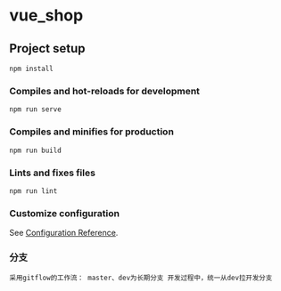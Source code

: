 # vue_shop

## Project setup
```
npm install
```

### Compiles and hot-reloads for development
```
npm run serve
```

### Compiles and minifies for production
```
npm run build
```

### Lints and fixes files
```
npm run lint
```

### Customize configuration
See [Configuration Reference](https://cli.vuejs.org/config/).

### 分支

`
采用gitflow的工作流：
master、dev为长期分支
开发过程中，统一从dev拉开发分支
`